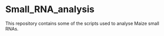 # Small_RNA_analysis
This repository contains some of the scripts used to analyse Maize small RNAs.

